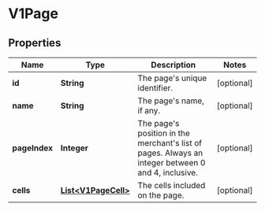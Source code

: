 
# V1Page

## Properties
Name | Type | Description | Notes
------------ | ------------- | ------------- | -------------
**id** | **String** | The page&#39;s unique identifier. |  [optional]
**name** | **String** | The page&#39;s name, if any. |  [optional]
**pageIndex** | **Integer** | The page&#39;s position in the merchant&#39;s list of pages. Always an integer between 0 and 4, inclusive. |  [optional]
**cells** | [**List&lt;V1PageCell&gt;**](V1PageCell.md) | The cells included on the page. |  [optional]




